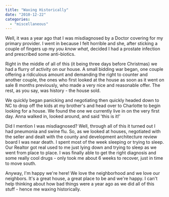 ```yaml
---
title: "Waxing Historically"
date: "2010-12-22"
categories: 
  - "miscellaneous"
---
```


Well, it was a year ago that I was misdiagnosed by a Doctor covering for my primary provider. I went in because I felt horrible and she, after sticking a couple of fingers up my _you know what_, decided I had a prostate infection and prescribed some anti-biotics.

Right in the middle of all of this (it being three days before Christmas) we had a flurry of activity on our house. A small bidding war began, one couple offering a ridiculous amount and demanding the right to counter and another couple, the ones who first looked at the house as soon as it went on sale 8 months previously, who made a very nice and reasonable offer. The rest, as you say, was history - the house sold.

We quickly began panicking and negotiating then quickly headed down to NC to drop off the kids at my brother's and head over to Charlotte to begin looking for a house. We found the one we currently live in on the very first day. Anna walked in, looked around, and said 'this is it!'

Did I mention I was misdiagnosed? Well, through all of this it turned out I had pneumonia and swine flu. So, as we looked at houses, negotiated with the seller and dealt with the county and development architecture review board I was near death. I spent most of the week sleeping or trying to sleep. Our Realtor got real used to me just lying down and trying to sleep as we went from place to place. I was finally able to get the right diagnosis and some really cool drugs - only took me about 6 weeks to recover, just in time to move south.

Anyway, I'm happy we're here! We love the neighborhood and we love our neighbors. It's a great house, a great place to be and we're happy. I can't help thinking about how bad things were a year ago as we did all of this stuff - hence me waxing historically.

